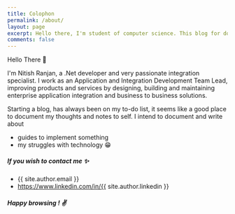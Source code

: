 ```yaml
---
title: Colophon
permalink: /about/
layout: page
excerpt: Hello there, I'm student of computer science. This blog for documentation of my journey with technology.
comments: false
---
```


Hello There 👋

I'm Nitish Ranjan, a .Net developer and very passionate integration specialist. I work as an Application and Integration Development Team Lead, improving products and services by designing, building and maintaining enterprise application integration and business to business solutions.

Starting a blog, has always been on my to-do list, it seems like a good place to document my thoughts and notes to self. I intend to document and write about

-   guides to implement something
-   my struggles with technology 😁

##### If you wish to contact me ✨

- {{ site.author.email }}
- https://www.linkedin.com/in/{{ site.author.linkedin }}

##### Happy browsing ! ✌️
